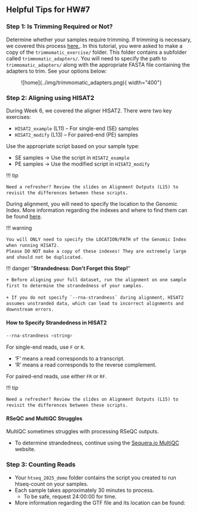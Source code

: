 ## Helpful Tips for HW#7

### **Step 1: Is Trimming Required or Not?** 

Determine whether your samples require trimming. If trimming is necessary, we covered this process [here.](https://prodriguez19.github.io/MMG3320-5320/ch05/10_trimming/). In this tutorial, you were asked to make a copy of the `trimmomatic_exercise/` folder. This folder contains a subfolder called `trimmomatic_adapters/`. You will need to specify the path to `trimmomatic_adapters/` along with the appropriate FASTA file containing the adapters to trim. See your options below: 

<figure markdown="span">
  ![home](../img/trimmomatic_adapters.png){ width="400"}
</figure>

### **Step 2: Aligning using HISAT2** 

During Week 6, we covered the aligner HISAT2. There were two key exercises:

+ `HISAT2_example` (L11) – For single-end (SE) samples
+ `HISAT2_modify` (L13) – For paired-end (PE) samples

Use the appropriate script based on your sample type:

+ SE samples → Use the script in `HISAT2_example`
+ PE samples → Use the modified script in `HISAT2_modify`

!!! tip 
  
    Need a refresher? Review the slides on Alignment Outputs (L15) to revisit the differences between these scripts. 

During alignment, you will need to specify the location to the Genomic Index. More information regarding the indexes and where to find them can be found [here](genome_index-2025.md). 

!!! warning 

    You will ONLY need to specify the LOCATION/PATH of the Genomic Index when running HISAT2.
    Please DO NOT make a copy of these indexes! They are extremely large and should not be duplicated.


!!! danger "**Strandedness: Don't Forget this Step!**"

    + Before aligning your full dataset, run the alignment on one sample first to determine the strandedness of your samples.

    + If you do not specify `--rna-strandness` during alignment, HISAT2 assumes unstranded data, which can lead to incorrect alignments and downstream errors.

#### How to Specify Strandedness in HISAT2 

```bash
--rna-strandness <string>
```

For single-end reads, use `F` or `R`.

+ ‘F’ means a read corresponds to a transcript.
+ ‘R’ means a read corresponds to the reverse complement. 

For paired-end reads, use either `FR` or `RF`.

!!! tip 
  
    Need a refresher? Review the slides on Alignment Outputs (L15) to revisit the differences between these scripts. 

#### RSeQC and MultiQC Struggles

MultiQC sometimes struggles with processing RSeQC outputs.
+ To determine strandedness, continue using the [Sequera.io MultiQC](https://seqera.io/multiqc/) website.


### **Step 3: Counting Reads**

+ Your `htseq_2025_demo` folder contains the script you created to run htseq-count on your samples.
+ Each sample takes approximately 30 minutes to process.
    + To be safe, request 24:00:00 for time.
+ More information regarding the GTF file and its location can be found: 